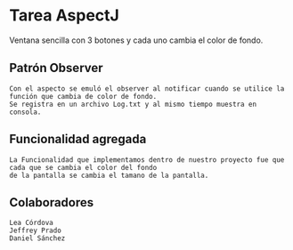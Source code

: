 # Tarea AspectJ
Ventana sencilla con 3 botones y cada uno cambia el color de fondo.

## Patrón Observer
```
Con el aspecto se emuló el observer al notificar cuando se utilice la función que cambia de color de fondo.
Se registra en un archivo Log.txt y al mismo tiempo muestra en consola.
```

## Funcionalidad agregada
```
La Funcionalidad que implementamos dentro de nuestro proyecto fue que cada que se cambia el color del fondo
de la pantalla se cambia el tamano de la pantalla.
```

## Colaboradores
```
Lea Córdova
Jeffrey Prado
Daniel Sánchez
```

